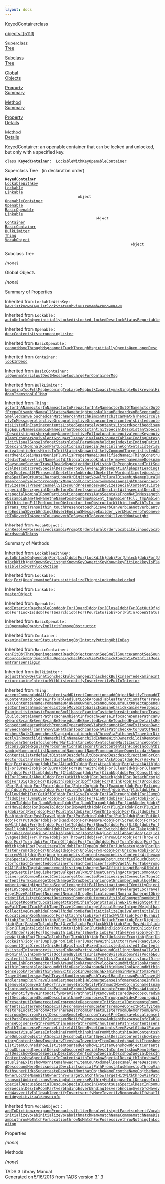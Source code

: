 ```yaml
---
layout: docs
---
```

<span class="title">KeyedContainer</span><span class="type">class</span>

[objects.t](../file/objects.t.html)\[[5113](../source/objects.t.html#5113)\]

[Superclass  
Tree](#_SuperClassTree_)

[Subclass  
Tree](#_SubClassTree_)

[Global  
Objects](#_ObjectSummary_)

[Property  
Summary](#_PropSummary_)

[Method  
Summary](#_MethodSummary_)

[Property  
Details](#_Properties_)

[Method  
Details](#_Methods_)

<div class="fdesc">

KeyedContainer: an openable container that can be locked and unlocked,
but only with a specified key.

`class `**`KeyedContainer`**` :   `[`LockableWithKey`](../object/LockableWithKey.html)[`OpenableContainer`](../object/OpenableContainer.html)

</div>

<span id="_SuperClassTree_"></span>

<div class="mjhd">

<span class="hdln">Superclass Tree</span>   (in declaration order)

</div>

**`KeyedContainer`**  
[`LockableWithKey`](../object/LockableWithKey.html)  
[`Lockable`](../object/Lockable.html)  
[`Linkable`](../object/Linkable.html)  
`                                 object`  
[`OpenableContainer`](../object/OpenableContainer.html)  
[`Openable`](../object/Openable.html)  
[`BasicOpenable`](../object/BasicOpenable.html)  
[`Linkable`](../object/Linkable.html)  
`                                         object`  
[`Container`](../object/Container.html)  
[`BasicContainer`](../object/BasicContainer.html)  
[`BulkLimiter`](../object/BulkLimiter.html)  
[`Thing`](../object/Thing.html)  
[`VocabObject`](../object/VocabObject.html)  
`                                                         object`  
<span id="_SubClassTree_"></span>

<div class="mjhd">

<span class="hdln">Subclass Tree</span>  

</div>

*(none)* <span id="_ObjectSummary_"></span>

<div class="mjhd">

<span class="hdln">Global Objects</span>  

</div>

*(none)* <span id="_PropSummary_"></span>

<div class="mjhd">

<span class="hdln">Summary of Properties</span>  

</div>



Inherited from `LockableWithKey` :  
[`keyList`](../object/LockableWithKey.html#keyList)[`knownKeyList`](../object/LockableWithKey.html#knownKeyList)[`lockStatusObvious`](../object/LockableWithKey.html#lockStatusObvious)[`rememberKnownKeys`](../object/LockableWithKey.html#rememberKnownKeys)

Inherited from `Lockable` :  
[`autoUnlockOnOpen`](../object/Lockable.html#autoUnlockOnOpen)[`initiallyLocked`](../object/Lockable.html#initiallyLocked)[`isLocked_`](../object/Lockable.html#isLocked_)[`lockedDesc`](../object/Lockable.html#lockedDesc)[`lockStatusReportable`](../object/Lockable.html#lockStatusReportable)





Inherited from `Openable` :  
[`descContentsLister`](../object/Openable.html#descContentsLister)[`openingLister`](../object/Openable.html#openingLister)

Inherited from `BasicOpenable` :  
[`cannotMoveThroughMsg`](../object/BasicOpenable.html#cannotMoveThroughMsg)[`cannotTouchThroughMsg`](../object/BasicOpenable.html#cannotTouchThroughMsg)[`initiallyOpen`](../object/BasicOpenable.html#initiallyOpen)[`isOpen_`](../object/BasicOpenable.html#isOpen_)[`openDesc`](../object/BasicOpenable.html#openDesc)



Inherited from `Container` :  
[`lookInDesc`](../object/Container.html#lookInDesc)

Inherited from `BasicContainer` :  
[`isOpen`](../object/BasicContainer.html#isOpen)[`material`](../object/BasicContainer.html#material)[`putDestMessage`](../object/BasicContainer.html#putDestMessage)[`tooLargeForContainerMsg`](../object/BasicContainer.html#tooLargeForContainerMsg)

Inherited from `BulkLimiter` :  
[`becomingTooFullMsg`](../object/BulkLimiter.html#becomingTooFullMsg)[`becomingTooLargeMsg`](../object/BulkLimiter.html#becomingTooLargeMsg)[`bulkCapacity`](../object/BulkLimiter.html#bulkCapacity)[`maxSingleBulk`](../object/BulkLimiter.html#maxSingleBulk)[`revealHiddenItems`](../object/BulkLimiter.html#revealHiddenItems)[`tooFullMsg`](../object/BulkLimiter.html#tooFullMsg)

Inherited from `Thing` :  
[`actorInAName`](../object/Thing.html#actorInAName)[`actorInName`](../object/Thing.html#actorInName)[`actorInPrep`](../object/Thing.html#actorInPrep)[`actorIntoName`](../object/Thing.html#actorIntoName)[`actorOutOfName`](../object/Thing.html#actorOutOfName)[`actorOutOfPrep`](../object/Thing.html#actorOutOfPrep)[`aDisambigName`](../object/Thing.html#aDisambigName)[`allStates`](../object/Thing.html#allStates)[`aName`](../object/Thing.html#aName)[`brightness`](../object/Thing.html#brightness)[`bulk`](../object/Thing.html#bulk)[`canBeHeard`](../object/Thing.html#canBeHeard)[`canBeSeen`](../object/Thing.html#canBeSeen)[`canBeSmelled`](../object/Thing.html#canBeSmelled)[`canBeTouched`](../object/Thing.html#canBeTouched)[`canMatchHer`](../object/Thing.html#canMatchHer)[`canMatchHim`](../object/Thing.html#canMatchHim)[`canMatchIt`](../object/Thing.html#canMatchIt)[`canMatchThem`](../object/Thing.html#canMatchThem)[`circularlyInMessage`](../object/Thing.html#circularlyInMessage)[`collectiveGroup`](../object/Thing.html#collectiveGroup)[`collectiveGroups`](../object/Thing.html#collectiveGroups)[`contents`](../object/Thing.html#contents)[`contentsListed`](../object/Thing.html#contentsListed)[`contentsListedInExamine`](../object/Thing.html#contentsListedInExamine)[`contentsListedSeparately`](../object/Thing.html#contentsListedSeparately)[`contentsLister`](../object/Thing.html#contentsLister)[`described`](../object/Thing.html#described)[`disambigEquivName`](../object/Thing.html#disambigEquivName)[`disambigName`](../object/Thing.html#disambigName)[`distantDesc`](../object/Thing.html#distantDesc)[`distantInitSpecialDesc`](../object/Thing.html#distantInitSpecialDesc)[`distantSpecialDesc`](../object/Thing.html#distantSpecialDesc)[`distinguishers`](../object/Thing.html#distinguishers)[`dummyName`](../object/Thing.html#dummyName)[`effectiveFollowLocation`](../object/Thing.html#effectiveFollowLocation)[`equivalenceKey`](../object/Thing.html#equivalenceKey)[`equivalentGrouper`](../object/Thing.html#equivalentGrouper)[`equivalentGrouperClass`](../object/Thing.html#equivalentGrouperClass)[`equivalentGrouperTable`](../object/Thing.html#equivalentGrouperTable)[`esEndingPat`](../object/Thing.html#esEndingPat)[`explicitVisualSenseInfo`](../object/Thing.html#explicitVisualSenseInfo)[`getState`](../object/Thing.html#getState)[`globalParamName`](../object/Thing.html#globalParamName)[`holdingIndex`](../object/Thing.html#holdingIndex)[`iesEndingPat`](../object/Thing.html#iesEndingPat)[`initDesc`](../object/Thing.html#initDesc)[`initNominalRoomPartLocation`](../object/Thing.html#initNominalRoomPartLocation)[`initSpecialDesc`](../object/Thing.html#initSpecialDesc)[`inlineContentsLister`](../object/Thing.html#inlineContentsLister)[`isEquivalent`](../object/Thing.html#isEquivalent)[`isHer`](../object/Thing.html#isHer)[`isHim`](../object/Thing.html#isHim)[`isInInitState`](../object/Thing.html#isInInitState)[`isKnown`](../object/Thing.html#isKnown)[`isLikelyCommandTarget`](../object/Thing.html#isLikelyCommandTarget)[`isListedAboardVehicle`](../object/Thing.html#isListedAboardVehicle)[`isMassNoun`](../object/Thing.html#isMassNoun)[`isPlural`](../object/Thing.html#isPlural)[`isProperName`](../object/Thing.html#isProperName)[`isQualifiedName`](../object/Thing.html#isQualifiedName)[`isThingConstructed`](../object/Thing.html#isThingConstructed)[`isTopLevel`](../object/Thing.html#isTopLevel)[`listName`](../object/Thing.html#listName)[`listWith`](../object/Thing.html#listWith)[`location`](../object/Thing.html#location)[`lookInLister`](../object/Thing.html#lookInLister)[`moved`](../object/Thing.html#moved)[`name`](../object/Thing.html#name)[`nameDoes`](../object/Thing.html#nameDoes)[`nameSays`](../object/Thing.html#nameSays)[`nameSees`](../object/Thing.html#nameSees)[`notTravelReadyMsg`](../object/Thing.html#notTravelReadyMsg)[`objectNotifyList`](../object/Thing.html#objectNotifyList)[`objInPrep`](../object/Thing.html#objInPrep)[`obscuredInitSpecialDesc`](../object/Thing.html#obscuredInitSpecialDesc)[`obscuredSpecialDesc`](../object/Thing.html#obscuredSpecialDesc)[`owner`](../object/Thing.html#owner)[`patElevenEighteen`](../object/Thing.html#patElevenEighteen)[`patIsAlpha`](../object/Thing.html#patIsAlpha)[`patLeadingTagOrQuote`](../object/Thing.html#patLeadingTagOrQuote)[`patOfPhrase`](../object/Thing.html#patOfPhrase)[`patOneLetterAnWord`](../object/Thing.html#patOneLetterAnWord)[`patOneLetterWord`](../object/Thing.html#patOneLetterWord)[`patSingleApostropheS`](../object/Thing.html#patSingleApostropheS)[`patTagOrQuoteChar`](../object/Thing.html#patTagOrQuoteChar)[`patUpperOrDigit`](../object/Thing.html#patUpperOrDigit)[`patVowelY`](../object/Thing.html#patVowelY)[`pluralDisambigName`](../object/Thing.html#pluralDisambigName)[`pluralName`](../object/Thing.html#pluralName)[`pronounSelector`](../object/Thing.html#pronounSelector)[`roomDarkName`](../object/Thing.html#roomDarkName)[`roomLocation`](../object/Thing.html#roomLocation)[`roomName`](../object/Thing.html#roomName)[`seen`](../object/Thing.html#seen)[`sightPresence`](../object/Thing.html#sightPresence)[`sightSize`](../object/Thing.html#sightSize)[`smellPresence`](../object/Thing.html#smellPresence)[`smellSize`](../object/Thing.html#smellSize)[`soundPresence`](../object/Thing.html#soundPresence)[`soundSize`](../object/Thing.html#soundSize)[`specialContentsLister`](../object/Thing.html#specialContentsLister)[`specialDesc`](../object/Thing.html#specialDesc)[`specialDescBeforeContents`](../object/Thing.html#specialDescBeforeContents)[`specialDescListWith`](../object/Thing.html#specialDescListWith)[`specialDescOrder`](../object/Thing.html#specialDescOrder)[`specialNominalRoomPartLocation`](../object/Thing.html#specialNominalRoomPartLocation)[`suppressAutoSeen`](../object/Thing.html#suppressAutoSeen)[`takeFromNotInMessage`](../object/Thing.html#takeFromNotInMessage)[`theDisambigName`](../object/Thing.html#theDisambigName)[`theName`](../object/Thing.html#theName)[`theNamePossNoun`](../object/Thing.html#theNamePossNoun)[`tmpAmbient_`](../object/Thing.html#tmpAmbient_)[`tmpAmbientFill_`](../object/Thing.html#tmpAmbientFill_)[`tmpAmbientWithin_`](../object/Thing.html#tmpAmbientWithin_)[`tmpFillMedium_`](../object/Thing.html#tmpFillMedium_)[`tmpObstructor_`](../object/Thing.html#tmpObstructor_)[`tmpObstructorWithin_`](../object/Thing.html#tmpObstructorWithin_)[`tmpPathIsIn_`](../object/Thing.html#tmpPathIsIn_)[`tmpTrans_`](../object/Thing.html#tmpTrans_)[`tmpTransWithin_`](../object/Thing.html#tmpTransWithin_)[`touchPresence`](../object/Thing.html#touchPresence)[`touchSize`](../object/Thing.html#touchSize)[`verbCan`](../object/Thing.html#verbCan)[`verbCannot`](../object/Thing.html#verbCannot)[`verbCant`](../object/Thing.html#verbCant)[`verbEndingSD`](../object/Thing.html#verbEndingSD)[`verbEndingSEd`](../object/Thing.html#verbEndingSEd)[`verbEndingSMessageBuilder_`](../object/Thing.html#verbEndingSMessageBuilder_)[`verbMust`](../object/Thing.html#verbMust)[`verbToCome`](../object/Thing.html#verbToCome)[`verbToDo`](../object/Thing.html#verbToDo)[`verbToGo`](../object/Thing.html#verbToGo)[`verbToLeave`](../object/Thing.html#verbToLeave)[`verbToSay`](../object/Thing.html#verbToSay)[`verbToSee`](../object/Thing.html#verbToSee)[`verbWill`](../object/Thing.html#verbWill)[`verbWont`](../object/Thing.html#verbWont)[`weight`](../object/Thing.html#weight)

Inherited from `VocabObject` :  
[`canResolvePossessive`](../object/VocabObject.html#canResolvePossessive)[`disambigPromptOrder`](../object/VocabObject.html#disambigPromptOrder)[`pluralOrder`](../object/VocabObject.html#pluralOrder)[`vocabLikelihood`](../object/VocabObject.html#vocabLikelihood)[`vocabWords`](../object/VocabObject.html#vocabWords)[`weakTokens`](../object/VocabObject.html#weakTokens)

<span id="_MethodSummary_"></span>

<div class="mjhd">

<span class="hdln">Summary of Methods</span>  

</div>



Inherited from `LockableWithKey` :  
[`autoUnlockOnOpen`](../object/LockableWithKey.html#autoUnlockOnOpen)[`dobjFor(Lock)`](../object/LockableWithKey.html#dobjFor(Lock))[`dobjFor(LockWith)`](../object/LockableWithKey.html#dobjFor(LockWith))[`dobjFor(Unlock)`](../object/LockableWithKey.html#dobjFor(Unlock))[`dobjFor(UnlockWith)`](../object/LockableWithKey.html#dobjFor(UnlockWith))[`getKnownKeyList`](../object/LockableWithKey.html#getKnownKeyList)[`getKnownKeyOwner`](../object/LockableWithKey.html#getKnownKeyOwner)[`isKeyKnown`](../object/LockableWithKey.html#isKeyKnown)[`keyFitsLock`](../object/LockableWithKey.html#keyFitsLock)[`keyIsPlausible`](../object/LockableWithKey.html#keyIsPlausible)[`lockOrUnlockAction`](../object/LockableWithKey.html#lockOrUnlockAction)

Inherited from `Lockable` :  
[`dobjFor(Open)`](../object/Lockable.html#dobjFor(Open))[`examineStatus`](../object/Lockable.html#examineStatus)[`initializeThing`](../object/Lockable.html#initializeThing)[`isLocked`](../object/Lockable.html#isLocked)[`makeLocked`](../object/Lockable.html#makeLocked)

Inherited from `Linkable` :  
[`masterObject`](../object/Linkable.html#masterObject)



Inherited from `Openable` :  
[`addInteriorReachableCond`](../object/Openable.html#addInteriorReachableCond)[`dobjFor(Board)`](../object/Openable.html#dobjFor(Board))[`dobjFor(Close)`](../object/Openable.html#dobjFor(Close))[`dobjFor(GetOutOf)`](../object/Openable.html#dobjFor(GetOutOf))[`dobjFor(LookIn)`](../object/Openable.html#dobjFor(LookIn))[`dobjFor(Search)`](../object/Openable.html#dobjFor(Search))[`iobjFor(PourInto)`](../object/Openable.html#iobjFor(PourInto))[`iobjFor(PutIn)`](../object/Openable.html#iobjFor(PutIn))[`openStatus`](../object/Openable.html#openStatus)

Inherited from `BasicOpenable` :  
[`isOpen`](../object/BasicOpenable.html#isOpen)[`makeOpen`](../object/BasicOpenable.html#makeOpen)[`tryImplicitRemoveObstructor`](../object/BasicOpenable.html#tryImplicitRemoveObstructor)



Inherited from `Container` :  
[`examineContainerStatus`](../object/Container.html#examineContainerStatus)[`tryMovingObjInto`](../object/Container.html#tryMovingObjInto)[`tryPuttingObjInBag`](../object/Container.html#tryPuttingObjInBag)

Inherited from `BasicContainer` :  
[`canFitObjThruOpening`](../object/BasicContainer.html#canFitObjThruOpening)[`cannotReachObject`](../object/BasicContainer.html#cannotReachObject)[`cannotSeeSmellSource`](../object/BasicContainer.html#cannotSeeSmellSource)[`cannotSeeSoundSource`](../object/BasicContainer.html#cannotSeeSoundSource)[`canObjReachThruOpening`](../object/BasicContainer.html#canObjReachThruOpening)[`checkMoveViaPath`](../object/BasicContainer.html#checkMoveViaPath)[`checkTouchViaPath`](../object/BasicContainer.html#checkTouchViaPath)[`fillMedium`](../object/BasicContainer.html#fillMedium)[`transSensingIn`](../object/BasicContainer.html#transSensingIn)

Inherited from `BulkLimiter` :  
[`adjustThrowDestination`](../object/BulkLimiter.html#adjustThrowDestination)[`checkBulkChangeWithin`](../object/BulkLimiter.html#checkBulkChangeWithin)[`checkBulkInserted`](../object/BulkLimiter.html#checkBulkInserted)[`examineInterior`](../object/BulkLimiter.html#examineInterior)[`examineInteriorWithLister`](../object/BulkLimiter.html#examineInteriorWithLister)[`notifyInsert`](../object/BulkLimiter.html#notifyInsert)[`verifyPutInInterior`](../object/BulkLimiter.html#verifyPutInInterior)

Inherited from `Thing` :  
[`acceptCommand`](../object/Thing.html#acceptCommand)[`addAllContents`](../object/Thing.html#addAllContents)[`addDirectConnections`](../object/Thing.html#addDirectConnections)[`addObjectNotifyItem`](../object/Thing.html#addObjectNotifyItem)[`addToContents`](../object/Thing.html#addToContents)[`addToSenseInfoTable`](../object/Thing.html#addToSenseInfoTable)[`adjustLookAroundTable`](../object/Thing.html#adjustLookAroundTable)[`afterAction`](../object/Thing.html#afterAction)[`afterTravel`](../object/Thing.html#afterTravel)[`allContents`](../object/Thing.html#allContents)[`aNameFrom`](../object/Thing.html#aNameFrom)[`aNameObj`](../object/Thing.html#aNameObj)[`aNameOwnerLoc`](../object/Thing.html#aNameOwnerLoc)[`announceDefaultObject`](../object/Thing.html#announceDefaultObject)[`appendHeldContents`](../object/Thing.html#appendHeldContents)[`atmosphereList`](../object/Thing.html#atmosphereList)[`baseMoveInto`](../object/Thing.html#baseMoveInto)[`basicExamine`](../object/Thing.html#basicExamine)[`basicExamineFeel`](../object/Thing.html#basicExamineFeel)[`basicExamineListen`](../object/Thing.html#basicExamineListen)[`basicExamineSmell`](../object/Thing.html#basicExamineSmell)[`basicExamineTaste`](../object/Thing.html#basicExamineTaste)[`beforeAction`](../object/Thing.html#beforeAction)[`beforeTravel`](../object/Thing.html#beforeTravel)[`buildContainmentPaths`](../object/Thing.html#buildContainmentPaths)[`cacheAmbientInfo`](../object/Thing.html#cacheAmbientInfo)[`cacheSenseInfo`](../object/Thing.html#cacheSenseInfo)[`cacheSensePath`](../object/Thing.html#cacheSensePath)[`canBeHeardBy`](../object/Thing.html#canBeHeardBy)[`canBeSeenBy`](../object/Thing.html#canBeSeenBy)[`canBeSensed`](../object/Thing.html#canBeSensed)[`canBeSmelledBy`](../object/Thing.html#canBeSmelledBy)[`canBeTouchedBy`](../object/Thing.html#canBeTouchedBy)[`canDetailsBeSensed`](../object/Thing.html#canDetailsBeSensed)[`canHear`](../object/Thing.html#canHear)[`canMatchPronounType`](../object/Thing.html#canMatchPronounType)[`canMoveViaPath`](../object/Thing.html#canMoveViaPath)[`cannotGoShowExits`](../object/Thing.html#cannotGoShowExits)[`canOwn`](../object/Thing.html#canOwn)[`canSee`](../object/Thing.html#canSee)[`canSmell`](../object/Thing.html#canSmell)[`canThrowViaPath`](../object/Thing.html#canThrowViaPath)[`canTouch`](../object/Thing.html#canTouch)[`canTouchViaPath`](../object/Thing.html#canTouchViaPath)[`checkActorOutOfNested`](../object/Thing.html#checkActorOutOfNested)[`checkBulkChange`](../object/Thing.html#checkBulkChange)[`checkStagingLocation`](../object/Thing.html#checkStagingLocation)[`checkThrowViaPath`](../object/Thing.html#checkThrowViaPath)[`checkTravelerDirectlyInRoom`](../object/Thing.html#checkTravelerDirectlyInRoom)[`childInName`](../object/Thing.html#childInName)[`childInNameGen`](../object/Thing.html#childInNameGen)[`childInNameWithOwner`](../object/Thing.html#childInNameWithOwner)[`childInRemoteName`](../object/Thing.html#childInRemoteName)[`clearSenseInfo`](../object/Thing.html#clearSenseInfo)[`cloneForMultiInstanceContents`](../object/Thing.html#cloneForMultiInstanceContents)[`cloneMultiInstanceContents`](../object/Thing.html#cloneMultiInstanceContents)[`conjugateRegularVerb`](../object/Thing.html#conjugateRegularVerb)[`connectionTable`](../object/Thing.html#connectionTable)[`construct`](../object/Thing.html#construct)[`contentsInFixedIn`](../object/Thing.html#contentsInFixedIn)[`countDisambigName`](../object/Thing.html#countDisambigName)[`countListName`](../object/Thing.html#countListName)[`countName`](../object/Thing.html#countName)[`countNameFrom`](../object/Thing.html#countNameFrom)[`countNameOwnerLoc`](../object/Thing.html#countNameOwnerLoc)[`darkRoomContentsLister`](../object/Thing.html#darkRoomContentsLister)[`defaultDistantDesc`](../object/Thing.html#defaultDistantDesc)[`defaultObscuredDesc`](../object/Thing.html#defaultObscuredDesc)[`desc`](../object/Thing.html#desc)[`directionForConnector`](../object/Thing.html#directionForConnector)[`distantSmellDesc`](../object/Thing.html#distantSmellDesc)[`distantSoundDesc`](../object/Thing.html#distantSoundDesc)[`dobjFor(AskAbout)`](../object/Thing.html#dobjFor(AskAbout))[`dobjFor(AskFor)`](../object/Thing.html#dobjFor(AskFor))[`dobjFor(AskVague)`](../object/Thing.html#dobjFor(AskVague))[`dobjFor(AttachTo)`](../object/Thing.html#dobjFor(AttachTo))[`dobjFor(Attack)`](../object/Thing.html#dobjFor(Attack))[`dobjFor(AttackWith)`](../object/Thing.html#dobjFor(AttackWith))[`dobjFor(Break)`](../object/Thing.html#dobjFor(Break))[`dobjFor(Burn)`](../object/Thing.html#dobjFor(Burn))[`dobjFor(BurnWith)`](../object/Thing.html#dobjFor(BurnWith))[`dobjFor(Clean)`](../object/Thing.html#dobjFor(Clean))[`dobjFor(CleanWith)`](../object/Thing.html#dobjFor(CleanWith))[`dobjFor(Climb)`](../object/Thing.html#dobjFor(Climb))[`dobjFor(ClimbDown)`](../object/Thing.html#dobjFor(ClimbDown))[`dobjFor(ClimbUp)`](../object/Thing.html#dobjFor(ClimbUp))[`dobjFor(Consult)`](../object/Thing.html#dobjFor(Consult))[`dobjFor(ConsultAbout)`](../object/Thing.html#dobjFor(ConsultAbout))[`dobjFor(CutWith)`](../object/Thing.html#dobjFor(CutWith))[`dobjFor(Detach)`](../object/Thing.html#dobjFor(Detach))[`dobjFor(DetachFrom)`](../object/Thing.html#dobjFor(DetachFrom))[`dobjFor(Dig)`](../object/Thing.html#dobjFor(Dig))[`dobjFor(DigWith)`](../object/Thing.html#dobjFor(DigWith))[`dobjFor(Doff)`](../object/Thing.html#dobjFor(Doff))[`dobjFor(Drink)`](../object/Thing.html#dobjFor(Drink))[`dobjFor(Drop)`](../object/Thing.html#dobjFor(Drop))[`dobjFor(Eat)`](../object/Thing.html#dobjFor(Eat))[`dobjFor(Enter)`](../object/Thing.html#dobjFor(Enter))[`dobjFor(EnterOn)`](../object/Thing.html#dobjFor(EnterOn))[`dobjFor(Examine)`](../object/Thing.html#dobjFor(Examine))[`dobjFor(Extinguish)`](../object/Thing.html#dobjFor(Extinguish))[`dobjFor(Fasten)`](../object/Thing.html#dobjFor(Fasten))[`dobjFor(FastenTo)`](../object/Thing.html#dobjFor(FastenTo))[`dobjFor(Feel)`](../object/Thing.html#dobjFor(Feel))[`dobjFor(Flip)`](../object/Thing.html#dobjFor(Flip))[`dobjFor(Follow)`](../object/Thing.html#dobjFor(Follow))[`dobjFor(GetOffOf)`](../object/Thing.html#dobjFor(GetOffOf))[`dobjFor(GiveTo)`](../object/Thing.html#dobjFor(GiveTo))[`dobjFor(GoThrough)`](../object/Thing.html#dobjFor(GoThrough))[`dobjFor(JumpOff)`](../object/Thing.html#dobjFor(JumpOff))[`dobjFor(JumpOver)`](../object/Thing.html#dobjFor(JumpOver))[`dobjFor(Kiss)`](../object/Thing.html#dobjFor(Kiss))[`dobjFor(LieOn)`](../object/Thing.html#dobjFor(LieOn))[`dobjFor(Light)`](../object/Thing.html#dobjFor(Light))[`dobjFor(ListenTo)`](../object/Thing.html#dobjFor(ListenTo))[`dobjFor(LookBehind)`](../object/Thing.html#dobjFor(LookBehind))[`dobjFor(LookThrough)`](../object/Thing.html#dobjFor(LookThrough))[`dobjFor(LookUnder)`](../object/Thing.html#dobjFor(LookUnder))[`dobjFor(Move)`](../object/Thing.html#dobjFor(Move))[`dobjFor(MoveTo)`](../object/Thing.html#dobjFor(MoveTo))[`dobjFor(MoveWith)`](../object/Thing.html#dobjFor(MoveWith))[`dobjFor(PlugIn)`](../object/Thing.html#dobjFor(PlugIn))[`dobjFor(PlugInto)`](../object/Thing.html#dobjFor(PlugInto))[`dobjFor(Pour)`](../object/Thing.html#dobjFor(Pour))[`dobjFor(PourInto)`](../object/Thing.html#dobjFor(PourInto))[`dobjFor(PourOnto)`](../object/Thing.html#dobjFor(PourOnto))[`dobjFor(Pull)`](../object/Thing.html#dobjFor(Pull))[`dobjFor(Push)`](../object/Thing.html#dobjFor(Push))[`dobjFor(PushTravel)`](../object/Thing.html#dobjFor(PushTravel))[`dobjFor(PutBehind)`](../object/Thing.html#dobjFor(PutBehind))[`dobjFor(PutIn)`](../object/Thing.html#dobjFor(PutIn))[`dobjFor(PutOn)`](../object/Thing.html#dobjFor(PutOn))[`dobjFor(PutUnder)`](../object/Thing.html#dobjFor(PutUnder))[`dobjFor(Read)`](../object/Thing.html#dobjFor(Read))[`dobjFor(Remove)`](../object/Thing.html#dobjFor(Remove))[`dobjFor(Screw)`](../object/Thing.html#dobjFor(Screw))[`dobjFor(ScrewWith)`](../object/Thing.html#dobjFor(ScrewWith))[`dobjFor(Set)`](../object/Thing.html#dobjFor(Set))[`dobjFor(SetTo)`](../object/Thing.html#dobjFor(SetTo))[`dobjFor(ShowTo)`](../object/Thing.html#dobjFor(ShowTo))[`dobjFor(SitOn)`](../object/Thing.html#dobjFor(SitOn))[`dobjFor(Smell)`](../object/Thing.html#dobjFor(Smell))[`dobjFor(StandOn)`](../object/Thing.html#dobjFor(StandOn))[`dobjFor(Strike)`](../object/Thing.html#dobjFor(Strike))[`dobjFor(Switch)`](../object/Thing.html#dobjFor(Switch))[`dobjFor(Take)`](../object/Thing.html#dobjFor(Take))[`dobjFor(TakeFrom)`](../object/Thing.html#dobjFor(TakeFrom))[`dobjFor(TalkTo)`](../object/Thing.html#dobjFor(TalkTo))[`dobjFor(Taste)`](../object/Thing.html#dobjFor(Taste))[`dobjFor(TellAbout)`](../object/Thing.html#dobjFor(TellAbout))[`dobjFor(TellVague)`](../object/Thing.html#dobjFor(TellVague))[`dobjFor(Throw)`](../object/Thing.html#dobjFor(Throw))[`dobjFor(ThrowAt)`](../object/Thing.html#dobjFor(ThrowAt))[`dobjFor(ThrowDir)`](../object/Thing.html#dobjFor(ThrowDir))[`dobjFor(ThrowTo)`](../object/Thing.html#dobjFor(ThrowTo))[`dobjFor(Turn)`](../object/Thing.html#dobjFor(Turn))[`dobjFor(TurnOff)`](../object/Thing.html#dobjFor(TurnOff))[`dobjFor(TurnOn)`](../object/Thing.html#dobjFor(TurnOn))[`dobjFor(TurnTo)`](../object/Thing.html#dobjFor(TurnTo))[`dobjFor(TurnWith)`](../object/Thing.html#dobjFor(TurnWith))[`dobjFor(TypeLiteralOn)`](../object/Thing.html#dobjFor(TypeLiteralOn))[`dobjFor(TypeOn)`](../object/Thing.html#dobjFor(TypeOn))[`dobjFor(Unfasten)`](../object/Thing.html#dobjFor(Unfasten))[`dobjFor(UnfastenFrom)`](../object/Thing.html#dobjFor(UnfastenFrom))[`dobjFor(Unplug)`](../object/Thing.html#dobjFor(Unplug))[`dobjFor(UnplugFrom)`](../object/Thing.html#dobjFor(UnplugFrom))[`dobjFor(Unscrew)`](../object/Thing.html#dobjFor(Unscrew))[`dobjFor(UnscrewWith)`](../object/Thing.html#dobjFor(UnscrewWith))[`dobjFor(Wear)`](../object/Thing.html#dobjFor(Wear))[`examineListContents`](../object/Thing.html#examineListContents)[`examineListContentsWith`](../object/Thing.html#examineListContentsWith)[`examineSpecialContents`](../object/Thing.html#examineSpecialContents)[`failCheck`](../object/Thing.html#failCheck)[`feelDesc`](../object/Thing.html#feelDesc)[`findOpaqueObstructor`](../object/Thing.html#findOpaqueObstructor)[`findTouchObstructor`](../object/Thing.html#findTouchObstructor)[`forEachConnectedContainer`](../object/Thing.html#forEachConnectedContainer)[`forEachContainer`](../object/Thing.html#forEachContainer)[`fromPOV`](../object/Thing.html#fromPOV)[`getAllForTakeFrom`](../object/Thing.html#getAllForTakeFrom)[`getAllPathsTo`](../object/Thing.html#getAllPathsTo)[`getAnnouncementDistinguisher`](../object/Thing.html#getAnnouncementDistinguisher)[`getBagAffinities`](../object/Thing.html#getBagAffinities)[`getBagsOfHolding`](../object/Thing.html#getBagsOfHolding)[`getBestDistinguisher`](../object/Thing.html#getBestDistinguisher)[`getBulk`](../object/Thing.html#getBulk)[`getBulkWithin`](../object/Thing.html#getBulkWithin)[`getCarryingActor`](../object/Thing.html#getCarryingActor)[`getCommonContainer`](../object/Thing.html#getCommonContainer)[`getCommonDirectContainer`](../object/Thing.html#getCommonDirectContainer)[`getConnectedContainers`](../object/Thing.html#getConnectedContainers)[`getConnectorTo`](../object/Thing.html#getConnectorTo)[`getContentsForExamine`](../object/Thing.html#getContentsForExamine)[`getDestName`](../object/Thing.html#getDestName)[`getDropDestination`](../object/Thing.html#getDropDestination)[`getEncumberingBulk`](../object/Thing.html#getEncumberingBulk)[`getEncumberingWeight`](../object/Thing.html#getEncumberingWeight)[`getExtraScopeItems`](../object/Thing.html#getExtraScopeItems)[`getHitFallDestination`](../object/Thing.html#getHitFallDestination)[`getIdentityObject`](../object/Thing.html#getIdentityObject)[`getInScopeDistinguisher`](../object/Thing.html#getInScopeDistinguisher)[`getListedContents`](../object/Thing.html#getListedContents)[`getLocPushTraveler`](../object/Thing.html#getLocPushTraveler)[`getLocTraveler`](../object/Thing.html#getLocTraveler)[`getMovePathTo`](../object/Thing.html#getMovePathTo)[`getNoise`](../object/Thing.html#getNoise)[`getNominalDropDestination`](../object/Thing.html#getNominalDropDestination)[`getNominalOwner`](../object/Thing.html#getNominalOwner)[`getObjectNotifyList`](../object/Thing.html#getObjectNotifyList)[`getOdor`](../object/Thing.html#getOdor)[`getOutermostRoom`](../object/Thing.html#getOutermostRoom)[`getOutermostVisibleRoom`](../object/Thing.html#getOutermostVisibleRoom)[`getRoomNotifyList`](../object/Thing.html#getRoomNotifyList)[`getRoomPartLocation`](../object/Thing.html#getRoomPartLocation)[`getStateWithInfo`](../object/Thing.html#getStateWithInfo)[`getStatuslineExitsHeight`](../object/Thing.html#getStatuslineExitsHeight)[`getThrowPathTo`](../object/Thing.html#getThrowPathTo)[`getTouchPathTo`](../object/Thing.html#getTouchPathTo)[`getTravelConnector`](../object/Thing.html#getTravelConnector)[`getVisualSenseInfo`](../object/Thing.html#getVisualSenseInfo)[`getWeight`](../object/Thing.html#getWeight)[`hasCollectiveGroup`](../object/Thing.html#hasCollectiveGroup)[`hideFromAll`](../object/Thing.html#hideFromAll)[`hideFromDefault`](../object/Thing.html#hideFromDefault)[`initializeEquivalent`](../object/Thing.html#initializeEquivalent)[`initializeLocation`](../object/Thing.html#initializeLocation)[`inRoomName`](../object/Thing.html#inRoomName)[`iobjFor(AttachTo)`](../object/Thing.html#iobjFor(AttachTo))[`iobjFor(AttackWith)`](../object/Thing.html#iobjFor(AttackWith))[`iobjFor(BurnWith)`](../object/Thing.html#iobjFor(BurnWith))[`iobjFor(CleanWith)`](../object/Thing.html#iobjFor(CleanWith))[`iobjFor(CutWith)`](../object/Thing.html#iobjFor(CutWith))[`iobjFor(DetachFrom)`](../object/Thing.html#iobjFor(DetachFrom))[`iobjFor(DigWith)`](../object/Thing.html#iobjFor(DigWith))[`iobjFor(FastenTo)`](../object/Thing.html#iobjFor(FastenTo))[`iobjFor(GiveTo)`](../object/Thing.html#iobjFor(GiveTo))[`iobjFor(LockWith)`](../object/Thing.html#iobjFor(LockWith))[`iobjFor(MoveWith)`](../object/Thing.html#iobjFor(MoveWith))[`iobjFor(PlugInto)`](../object/Thing.html#iobjFor(PlugInto))[`iobjFor(PourOnto)`](../object/Thing.html#iobjFor(PourOnto))[`iobjFor(PutBehind)`](../object/Thing.html#iobjFor(PutBehind))[`iobjFor(PutOn)`](../object/Thing.html#iobjFor(PutOn))[`iobjFor(PutUnder)`](../object/Thing.html#iobjFor(PutUnder))[`iobjFor(ScrewWith)`](../object/Thing.html#iobjFor(ScrewWith))[`iobjFor(ShowTo)`](../object/Thing.html#iobjFor(ShowTo))[`iobjFor(TakeFrom)`](../object/Thing.html#iobjFor(TakeFrom))[`iobjFor(ThrowAt)`](../object/Thing.html#iobjFor(ThrowAt))[`iobjFor(ThrowTo)`](../object/Thing.html#iobjFor(ThrowTo))[`iobjFor(TurnWith)`](../object/Thing.html#iobjFor(TurnWith))[`iobjFor(UnfastenFrom)`](../object/Thing.html#iobjFor(UnfastenFrom))[`iobjFor(UnlockWith)`](../object/Thing.html#iobjFor(UnlockWith))[`iobjFor(UnplugFrom)`](../object/Thing.html#iobjFor(UnplugFrom))[`iobjFor(UnscrewWith)`](../object/Thing.html#iobjFor(UnscrewWith))[`isActorTravelReady`](../object/Thing.html#isActorTravelReady)[`isComponentOf`](../object/Thing.html#isComponentOf)[`isDirectlyIn`](../object/Thing.html#isDirectlyIn)[`isHeldBy`](../object/Thing.html#isHeldBy)[`isIn`](../object/Thing.html#isIn)[`isInFixedIn`](../object/Thing.html#isInFixedIn)[`isListed`](../object/Thing.html#isListed)[`isListedInContents`](../object/Thing.html#isListedInContents)[`isListedInInventory`](../object/Thing.html#isListedInInventory)[`isListedInRoomPart`](../object/Thing.html#isListedInRoomPart)[`isLookAroundCeiling`](../object/Thing.html#isLookAroundCeiling)[`isNominallyIn`](../object/Thing.html#isNominallyIn)[`isNominallyInRoomPart`](../object/Thing.html#isNominallyInRoomPart)[`isOccludedBy`](../object/Thing.html#isOccludedBy)[`isOrIsIn`](../object/Thing.html#isOrIsIn)[`isOwnedBy`](../object/Thing.html#isOwnedBy)[`isShipboard`](../object/Thing.html#isShipboard)[`isVocabEquivalent`](../object/Thing.html#isVocabEquivalent)[`itIs`](../object/Thing.html#itIs)[`itNom`](../object/Thing.html#itNom)[`itObj`](../object/Thing.html#itObj)[`itPossAdj`](../object/Thing.html#itPossAdj)[`itPossNoun`](../object/Thing.html#itPossNoun)[`itVerb`](../object/Thing.html#itVerb)[`listCardinality`](../object/Thing.html#listCardinality)[`localDirectionLinkForConnector`](../object/Thing.html#localDirectionLinkForConnector)[`lookAround`](../object/Thing.html#lookAround)[`lookAroundPov`](../object/Thing.html#lookAroundPov)[`lookAroundWithin`](../object/Thing.html#lookAroundWithin)[`lookAroundWithinContents`](../object/Thing.html#lookAroundWithinContents)[`lookAroundWithinDesc`](../object/Thing.html#lookAroundWithinDesc)[`lookAroundWithinName`](../object/Thing.html#lookAroundWithinName)[`lookAroundWithinSense`](../object/Thing.html#lookAroundWithinSense)[`lookAroundWithinShowExits`](../object/Thing.html#lookAroundWithinShowExits)[`lookInDesc`](../object/Thing.html#lookInDesc)[`mainExamine`](../object/Thing.html#mainExamine)[`mainMoveInto`](../object/Thing.html#mainMoveInto)[`mapPushTravelHandlers`](../object/Thing.html#mapPushTravelHandlers)[`mapPushTravelHandlers`](../object/Thing.html#mapPushTravelHandlers)[`mapPushTravelHandlers`](../object/Thing.html#mapPushTravelHandlers)[`mapPushTravelHandlers`](../object/Thing.html#mapPushTravelHandlers)[`mapPushTravelHandlers`](../object/Thing.html#mapPushTravelHandlers)[`meetsObjHeld`](../object/Thing.html#meetsObjHeld)[`mergeSenseInfo`](../object/Thing.html#mergeSenseInfo)[`mergeSenseInfoTable`](../object/Thing.html#mergeSenseInfoTable)[`moveInto`](../object/Thing.html#moveInto)[`moveIntoForTravel`](../object/Thing.html#moveIntoForTravel)[`moveIntoNotifyPath`](../object/Thing.html#moveIntoNotifyPath)[`mustMoveObjInto`](../object/Thing.html#mustMoveObjInto)[`nameIs`](../object/Thing.html#nameIs)[`nameIsnt`](../object/Thing.html#nameIsnt)[`nameVerb`](../object/Thing.html#nameVerb)[`normalizePath`](../object/Thing.html#normalizePath)[`notePromptByOwnerLoc`](../object/Thing.html#notePromptByOwnerLoc)[`notePromptByPossAdj`](../object/Thing.html#notePromptByPossAdj)[`noteSeenBy`](../object/Thing.html#noteSeenBy)[`notifyMoveInto`](../object/Thing.html#notifyMoveInto)[`notifyMoveViaPath`](../object/Thing.html#notifyMoveViaPath)[`notifyRemove`](../object/Thing.html#notifyRemove)[`obscuredDesc`](../object/Thing.html#obscuredDesc)[`obscuredSmellDesc`](../object/Thing.html#obscuredSmellDesc)[`obscuredSoundDesc`](../object/Thing.html#obscuredSoundDesc)[`pluralNameFrom`](../object/Thing.html#pluralNameFrom)[`processThrow`](../object/Thing.html#processThrow)[`propHidesProp`](../object/Thing.html#propHidesProp)[`propWithPresent`](../object/Thing.html#propWithPresent)[`putInName`](../object/Thing.html#putInName)[`receiveDrop`](../object/Thing.html#receiveDrop)[`remoteDesc`](../object/Thing.html#remoteDesc)[`remoteInitSpecialDesc`](../object/Thing.html#remoteInitSpecialDesc)[`remoteRoomContentsLister`](../object/Thing.html#remoteRoomContentsLister)[`remoteSpecialDesc`](../object/Thing.html#remoteSpecialDesc)[`removeFromContents`](../object/Thing.html#removeFromContents)[`removeObjectNotifyItem`](../object/Thing.html#removeObjectNotifyItem)[`restoreLocation`](../object/Thing.html#restoreLocation)[`roomActorThereDesc`](../object/Thing.html#roomActorThereDesc)[`roomContentsLister`](../object/Thing.html#roomContentsLister)[`roomDaemon`](../object/Thing.html#roomDaemon)[`roomDarkDesc`](../object/Thing.html#roomDarkDesc)[`roomDesc`](../object/Thing.html#roomDesc)[`roomFirstDesc`](../object/Thing.html#roomFirstDesc)[`roomRemoteDesc`](../object/Thing.html#roomRemoteDesc)[`roomTravelPreCond`](../object/Thing.html#roomTravelPreCond)[`saveLocation`](../object/Thing.html#saveLocation)[`selectPathTo`](../object/Thing.html#selectPathTo)[`sendNotifyInsert`](../object/Thing.html#sendNotifyInsert)[`sendNotifyRemove`](../object/Thing.html#sendNotifyRemove)[`senseAmbientMax`](../object/Thing.html#senseAmbientMax)[`senseInfoTable`](../object/Thing.html#senseInfoTable)[`senseObj`](../object/Thing.html#senseObj)[`sensePathFromWithin`](../object/Thing.html#sensePathFromWithin)[`sensePathFromWithout`](../object/Thing.html#sensePathFromWithout)[`sensePathToContents`](../object/Thing.html#sensePathToContents)[`sensePathToLoc`](../object/Thing.html#sensePathToLoc)[`sensePresenceList`](../object/Thing.html#sensePresenceList)[`setAllSeenBy`](../object/Thing.html#setAllSeenBy)[`setContentsSeenBy`](../object/Thing.html#setContentsSeenBy)[`setGlobalParamName`](../object/Thing.html#setGlobalParamName)[`setVisualSenseInfo`](../object/Thing.html#setVisualSenseInfo)[`shineFromWithin`](../object/Thing.html#shineFromWithin)[`shineFromWithout`](../object/Thing.html#shineFromWithout)[`shineOnContents`](../object/Thing.html#shineOnContents)[`shineOnLoc`](../object/Thing.html#shineOnLoc)[`showDistantSpecialDesc`](../object/Thing.html#showDistantSpecialDesc)[`showDistantSpecialDescInContents`](../object/Thing.html#showDistantSpecialDescInContents)[`showInventoryContents`](../object/Thing.html#showInventoryContents)[`showInventoryItem`](../object/Thing.html#showInventoryItem)[`showInventoryItemCounted`](../object/Thing.html#showInventoryItemCounted)[`showListItem`](../object/Thing.html#showListItem)[`showListItemCounted`](../object/Thing.html#showListItemCounted)[`showListItemCountedGen`](../object/Thing.html#showListItemCountedGen)[`showListItemGen`](../object/Thing.html#showListItemGen)[`showObjectContents`](../object/Thing.html#showObjectContents)[`showObscuredSpecialDesc`](../object/Thing.html#showObscuredSpecialDesc)[`showObscuredSpecialDescInContents`](../object/Thing.html#showObscuredSpecialDescInContents)[`showRemoteSpecialDesc`](../object/Thing.html#showRemoteSpecialDesc)[`showRemoteSpecialDescInContents`](../object/Thing.html#showRemoteSpecialDescInContents)[`showSpecialDesc`](../object/Thing.html#showSpecialDesc)[`showSpecialDescInContents`](../object/Thing.html#showSpecialDescInContents)[`showSpecialDescInContentsWithInfo`](../object/Thing.html#showSpecialDescInContentsWithInfo)[`showSpecialDescWithInfo`](../object/Thing.html#showSpecialDescWithInfo)[`showStatuslineExits`](../object/Thing.html#showStatuslineExits)[`showWornItem`](../object/Thing.html#showWornItem)[`showWornItemCounted`](../object/Thing.html#showWornItemCounted)[`smellDesc`](../object/Thing.html#smellDesc)[`smellHereDesc`](../object/Thing.html#smellHereDesc)[`soundDesc`](../object/Thing.html#soundDesc)[`soundHereDesc`](../object/Thing.html#soundHereDesc)[`specialDescList`](../object/Thing.html#specialDescList)[`specialPathFrom`](../object/Thing.html#specialPathFrom)[`statusName`](../object/Thing.html#statusName)[`stopThrowViaPath`](../object/Thing.html#stopThrowViaPath)[`superHidesSuper`](../object/Thing.html#superHidesSuper)[`tasteDesc`](../object/Thing.html#tasteDesc)[`thatNom`](../object/Thing.html#thatNom)[`thatObj`](../object/Thing.html#thatObj)[`theNameFrom`](../object/Thing.html#theNameFrom)[`theNameObj`](../object/Thing.html#theNameObj)[`theNameOwnerLoc`](../object/Thing.html#theNameOwnerLoc)[`theNameWithOwner`](../object/Thing.html#theNameWithOwner)[`throwTargetCatch`](../object/Thing.html#throwTargetCatch)[`throwTargetHitWith`](../object/Thing.html#throwTargetHitWith)[`throwViaPath`](../object/Thing.html#throwViaPath)[`transmitAmbient`](../object/Thing.html#transmitAmbient)[`transSensingOut`](../object/Thing.html#transSensingOut)[`traversePath`](../object/Thing.html#traversePath)[`tryHolding`](../object/Thing.html#tryHolding)[`useInitDesc`](../object/Thing.html#useInitDesc)[`useInitSpecialDesc`](../object/Thing.html#useInitSpecialDesc)[`useSpecialDesc`](../object/Thing.html#useSpecialDesc)[`useSpecialDescInContents`](../object/Thing.html#useSpecialDescInContents)[`useSpecialDescInRoom`](../object/Thing.html#useSpecialDescInRoom)[`useSpecialDescInRoomPart`](../object/Thing.html#useSpecialDescInRoomPart)[`verbEndingEs`](../object/Thing.html#verbEndingEs)[`verbEndingIes`](../object/Thing.html#verbEndingIes)[`verbEndingS`](../object/Thing.html#verbEndingS)[`verbToHave`](../object/Thing.html#verbToHave)[`verbWas`](../object/Thing.html#verbWas)[`verifyFollowable`](../object/Thing.html#verifyFollowable)[`verifyInsert`](../object/Thing.html#verifyInsert)[`verifyMoveTo`](../object/Thing.html#verifyMoveTo)[`verifyRemove`](../object/Thing.html#verifyRemove)[`whatIf`](../object/Thing.html#whatIf)[`whatIfHeldBy`](../object/Thing.html#whatIfHeldBy)[`withVisualSenseInfo`](../object/Thing.html#withVisualSenseInfo)

Inherited from `VocabObject` :  
[`addToDictionary`](../object/VocabObject.html#addToDictionary)[`expandPronounList`](../object/VocabObject.html#expandPronounList)[`filterResolveList`](../object/VocabObject.html#filterResolveList)[`getFacets`](../object/VocabObject.html#getFacets)[`inheritVocab`](../object/VocabObject.html#inheritVocab)[`initializeVocab`](../object/VocabObject.html#initializeVocab)[`initializeVocabWith`](../object/VocabObject.html#initializeVocabWith)[`matchName`](../object/VocabObject.html#matchName)[`matchNameCommon`](../object/VocabObject.html#matchNameCommon)[`matchNameDisambig`](../object/VocabObject.html#matchNameDisambig)[`throwNoMatchForLocation`](../object/VocabObject.html#throwNoMatchForLocation)[`throwNoMatchForPossessive`](../object/VocabObject.html#throwNoMatchForPossessive)[`throwNothingInLocation`](../object/VocabObject.html#throwNothingInLocation)

<span id="_Properties_"></span>

<div class="mjhd">

<span class="hdln">Properties</span>  

</div>

*(none)* <span id="_Methods_"></span>

<div class="mjhd">

<span class="hdln">Methods</span>  

</div>

*(none)*

<div class="ftr">

TADS 3 Library Manual  
Generated on 5/16/2013 from TADS version 3.1.3

</div>
